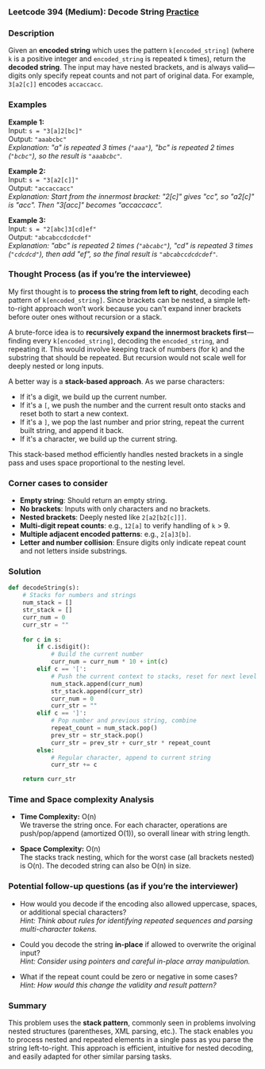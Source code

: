 ### Leetcode 394 (Medium): Decode String [Practice](https://leetcode.com/problems/decode-string)

### Description  
Given an **encoded string** which uses the pattern `k[encoded_string]` (where `k` is a positive integer and `encoded_string` is repeated `k` times), return the **decoded string**. The input may have nested brackets, and is always valid—digits only specify repeat counts and not part of original data. For example, `3[a2[c]]` encodes `accaccacc`.

### Examples  

**Example 1:**  
Input: `s = "3[a]2[bc]"`  
Output: `"aaabcbc"`  
*Explanation: "a" is repeated 3 times (`"aaa"`), "bc" is repeated 2 times (`"bcbc"`), so the result is `"aaabcbc"`.*

**Example 2:**  
Input: `s = "3[a2[c]]"`  
Output: `"accaccacc"`  
*Explanation: Start from the innermost bracket: "2[c]" gives "cc", so "a2[c]" is "acc". Then "3[acc]" becomes "accaccacc".*

**Example 3:**  
Input: `s = "2[abc]3[cd]ef"`  
Output: `"abcabccdcdcdef"`  
*Explanation: "abc" is repeated 2 times (`"abcabc"`), "cd" is repeated 3 times (`"cdcdcd"`), then add "ef", so the final result is `"abcabccdcdcdef"`.*

### Thought Process (as if you’re the interviewee)  
My first thought is to **process the string from left to right**, decoding each pattern of `k[encoded_string]`. Since brackets can be nested, a simple left-to-right approach won’t work because you can't expand inner brackets before outer ones without recursion or a stack.

A brute-force idea is to **recursively expand the innermost brackets first**—finding every `k[encoded_string]`, decoding the `encoded_string`, and repeating it. This would involve keeping track of numbers (for k) and the substring that should be repeated. But recursion would not scale well for deeply nested or long inputs.

A better way is a **stack-based approach**. As we parse characters:
- If it's a digit, we build up the current number.
- If it's a `[`, we push the number and the current result onto stacks and reset both to start a new context.
- If it's a `]`, we pop the last number and prior string, repeat the current built string, and append it back.
- If it's a character, we build up the current string.

This stack-based method efficiently handles nested brackets in a single pass and uses space proportional to the nesting level.

### Corner cases to consider  
- **Empty string**: Should return an empty string.
- **No brackets**: Inputs with only characters and no brackets.
- **Nested brackets**: Deeply nested like `2[a2[b2[c]]]`.
- **Multi-digit repeat counts**: e.g., `12[a]` to verify handling of `k` > 9.
- **Multiple adjacent encoded patterns**: e.g., `2[a]3[b]`.
- **Letter and number collision**: Ensure digits only indicate repeat count and not letters inside substrings.

### Solution

```python
def decodeString(s):
    # Stacks for numbers and strings
    num_stack = []
    str_stack = []
    curr_num = 0
    curr_str = ""
    
    for c in s:
        if c.isdigit():
            # Build the current number
            curr_num = curr_num * 10 + int(c)
        elif c == '[':
            # Push the current context to stacks, reset for next level
            num_stack.append(curr_num)
            str_stack.append(curr_str)
            curr_num = 0
            curr_str = ""
        elif c == ']':
            # Pop number and previous string, combine
            repeat_count = num_stack.pop()
            prev_str = str_stack.pop()
            curr_str = prev_str + curr_str * repeat_count
        else:
            # Regular character, append to current string
            curr_str += c

    return curr_str
```

### Time and Space complexity Analysis  

- **Time Complexity:** O(n)  
  We traverse the string once. For each character, operations are push/pop/append (amortized O(1)), so overall linear with string length.

- **Space Complexity:** O(n)  
  The stacks track nesting, which for the worst case (all brackets nested) is O(n). The decoded string can also be O(n) in size.

### Potential follow-up questions (as if you’re the interviewer)  

- How would you decode if the encoding also allowed uppercase, spaces, or additional special characters?  
  *Hint: Think about rules for identifying repeated sequences and parsing multi-character tokens.*
  
- Could you decode the string **in-place** if allowed to overwrite the original input?  
  *Hint: Consider using pointers and careful in-place array manipulation.*

- What if the repeat count could be zero or negative in some cases?  
  *Hint: How would this change the validity and result pattern?*

### Summary
This problem uses the **stack pattern**, commonly seen in problems involving nested structures (parentheses, XML parsing, etc.). The stack enables you to process nested and repeated elements in a single pass as you parse the string left-to-right. This approach is efficient, intuitive for nested decoding, and easily adapted for other similar parsing tasks.